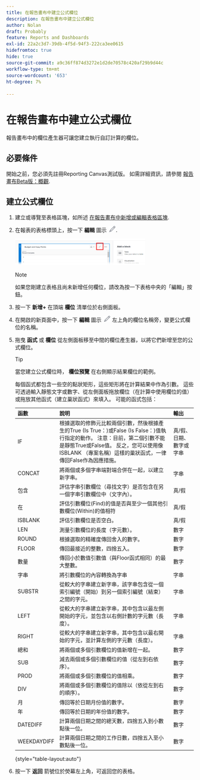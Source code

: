 ```yaml
---
title: 在報告畫布中建立公式欄位
description: 在報告畫布中建立公式欄位
author: Nolan
draft: Probably
feature: Reports and Dashboards
exl-id: 22a2c3d7-39db-4f5d-94f3-222ca3ee0615
hidefromtoc: true
hide: true
source-git-commit: a9c36ff874d3272e1d2de70578c420af29b9d44c
workflow-type: tm+mt
source-wordcount: '653'
ht-degree: 7%

---
```



# 在報告畫布中建立公式欄位

報告畫布中的欄位產生器可讓您建立執行自訂計算的欄位。

## 必要條件

開始之前，您必須先註冊Reporting Canvas測試版。 如需詳細資訊，請參閱 [報告畫布Beta版：概觀](/help/quicksilver/product-announcements/betas/canvas-dashboards-beta/reporting-canvas-beta-overview.md).

## 建立公式欄位

1. 建立或導覽至表格區塊，如所述 [在報告畫布中新增或編輯表格區塊](../../../reports-and-dashboards/reporting-canvas/table-blocks/add-or-edit-report-table.md).
1. 在報表的表格標頭上，按一下 **編輯** 圖示 ![](assets/edit-icon.png).

   ![](assets/edit-icon-table-header-350x71.png)

   >[!NOTE]
   >
   >如果您剛建立表格且尚未新增任何欄位，請改為按一下表格中央的「編輯」按鈕。

1. 按一下 **新增+** 在頂端 **欄位** 清單位於右側面板。
1. 在開啟的新頁面中，按一下 **編輯** 圖示 ![](assets/edit-icon.png) 左上角的欄位名稱旁，變更公式欄位的名稱。
1. 拖曳 **函式** 或 **欄位** 從左側面板移至中間的欄位產生器，以將它們新增至您的公式欄位。


   >[!TIP]
   >
   >當您建立公式欄位時， **欄位預覽** 在右側顯示結果欄位的範例。

   每個函式都包含一些空的點狀矩形，這些矩形將在計算結果中作為引數。 這些可透過輸入靜態文字或數字、從左側面板拖放欄位（在計算中使用欄位的值）或拖放其他函式（建立巢狀函式）來填入。 可能的函式包括：

   | 函數 | 說明 | 輸出 |
   |---|---|---|
   | IF | 根據選取的修飾元比較兩個引數，然後根據產生的True (Is True：)或False (Is False：)值執行指定的動作。 注意：目前，第二個引數不能是靜態True或False值。 反之，您可以使用像ISBLANK （專案名稱）這樣的巢狀函式，一律傳回False作為因應措施。 | 真/假、日期、數字或字串 |
   | CONCAT | 將兩個或多個字串端對端合併在一起，以建立新字串。 | 字串 |
   | 包含 | 評估字串引數欄位（尋找文字）是否包含在另一個字串引數欄位中（文字內）。 | 真/假 |
   | 在 | 評估引數欄位(Find)的值是否與至少一個其他引數欄位(Within)的值相符 | 真/假 |
   | ISBLANK | 評估引數欄位是否空白。 | 真/假 |
   | LEN | 測量引數欄位的長度（字元數）。 | 數字 |
   | ROUND | 根據選取的精確度傳回舍入的數字。 | 數字 |
   | FLOOR | 傳回最接近的整數，四捨五入。 | 數字 |
   | 數量 | 傳回小於數值引數值（與Floor函式相同）的最大整數。 | 數字 |
   | 字串 | 將引數欄位的內容轉換為字串 | 字串 |
   | SUBSTR | 從較大的字串建立新字串，該字串包含從一個索引編號（開始）到另一個索引編號（結束）之間的字元。 | 字串 |
   | LEFT | 從較大的字串建立新字串，其中包含以最左側開始的字元，並包含以右側計數的字元數（長度）。 | 字串 |
   | RIGHT | 從較大的字串建立新字串，其中包含以最右開始的字元，並計算左側的字元數（長度）。 | 字串 |
   | 總和 | 將兩個或多個引數欄位的值新增在一起。 | 數字 |
   | SUB | 減去兩個或多個引數欄位的值（從左到右依序）。 | 數字 |
   | PROD | 將兩個或多個引數欄位的值相乘。 | 數字 |
   | DIV | 將兩個或多個引數欄位的值除以（依從左到右的順序）。 | 數字 |
   | 月 | 傳回等於日期月份值的數字。 | 數字 |
   | 年 | 傳回等於日期的年份值的數字。 | 數字 |
   | DATEDIFF | 計算兩個日期之間的總天數，四捨五入到小數點後一位。 | 數字 |
   | WEEKDAYDIFF | 計算兩個日期之間的工作日數，四捨五入至小數點後一位。 | 數字 |

   {style="table-layout:auto"}

1. 按一下 **返回** 箭號位於熒幕左上角，可返回您的表格。
